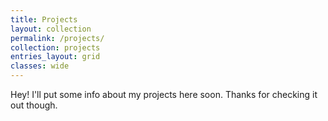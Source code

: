 ```yaml
---
title: Projects
layout: collection
permalink: /projects/
collection: projects
entries_layout: grid
classes: wide
---
```



Hey! I'll put some info about my projects here soon. Thanks for checking it out though.

